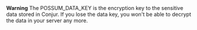 <div class="warning">
<strong>Warning</strong> The POSSUM_DATA_KEY is the encryption key to the sensitive data stored in Conjur. If you lose the data key, you won't be able to decrypt the data in your server any more.
</div>